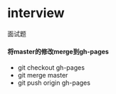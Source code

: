 interview
=========

面试题


#### 将master的修改merge到gh-pages

* git checkout gh-pages
* git merge master
* git push origin gh-pages
